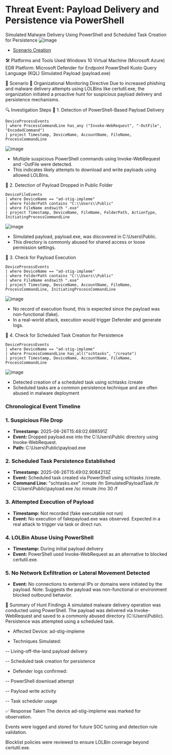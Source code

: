 # Threat Event: Payload Delivery and Persistence via PowerShell
Simulated Malware Delivery Using PowerShell and Scheduled Task Creation for Persistence
![image](https://github.com/user-attachments/assets/1418877f-944b-43d6-ae0a-27de454b23d0)

- [Scenario Creation](https://github.com/aduragbemioo/Threat-Event-Suspicious-Use-of-Certutil-for-Payload-Download/blob/main/scenario.md)


🛠️ Platforms and Tools Used
Windows 10 Virtual Machine (Microsoft Azure)
EDR Platform: Microsoft Defender for Endpoint
PowerShell
Kusto Query Language (KQL)
Simulated Payload (payload.exe)


📘 Scenario
🚨 Organizational Monitoring Directive
Due to increased phishing and malware delivery attempts using LOLBins like certutil.exe, the organization initiated a proactive hunt for suspicious payload delivery and persistence mechanisms. 

🔍 Investigation Steps
🔹 1. Detection of PowerShell-Based Payload Delivery
```kusto
DeviceProcessEvents
| where ProcessCommandLine has_any ("Invoke-WebRequest", "-OutFile", "EncodedCommand")
| project Timestamp, DeviceName, AccountName, FileName, ProcessCommandLine
```
![image](https://github.com/user-attachments/assets/0208f06b-9b72-432f-94b0-35145aa6cc9a)

- Multiple suspicious PowerShell commands using Invoke-WebRequest and -OutFile were detected.
- This indicates likely attempts to download and write payloads using allowed LOLBins.

🔹 2. Detection of Payload Dropped in Public Folder
```kusto
DeviceFileEvents
| where DeviceName == "ad-stig-impleme"
| where FolderPath contains "C:\\Users\\Public"
| where FileName endswith ".exe"
| project Timestamp, DeviceName, FileName, FolderPath, ActionType, InitiatingProcessCommandLine
```
![image](https://github.com/user-attachments/assets/87ac2ef5-a8bc-48b9-a977-3ea00e91967b)

- Simulated payload, payload.exe, was discovered in C:\Users\Public.
- This directory is commonly abused for shared access or loose permission settings.

🔹 3. Check for Payload Execution
```kusto
DeviceProcessEvents
| where DeviceName == "ad-stig-impleme"
| where FolderPath contains "C:\\Users\\Public"
| where FileName endswith ".exe"
| project Timestamp, DeviceName, AccountName, FileName, ProcessCommandLine, InitiatingProcessCommandLine

```
![image](https://github.com/user-attachments/assets/d19a5e93-ad6a-4046-886a-dabbbabadb0d)

- No record of execution found, this is expected since the payload was non-functional (fake).
- In a real-world attack, execution would trigger Defender and generate logs.


🔹 4. Check for Scheduled Task Creation for Persistence

```kusto
DeviceProcessEvents
| where DeviceName == "ad-stig-impleme"
| where ProcessCommandLine has_all("schtasks", "/create")
| project Timestamp, DeviceName, AccountName, FileName, ProcessCommandLine

```
![image](https://github.com/user-attachments/assets/9f0816d8-bf6a-48c5-897c-774e8395863c)

- Detected creation of a scheduled task using schtasks /create
- Scheduled tasks are a common persistence technique and are often abused in malware deployment
  
### Chronological Event Timeline
### 1. Suspicious File Drop
- **Timestamp:** 2025-06-26T15:48:02.698591Z
- **Event:** Dropped payload.exe into the C:\Users\Public directory using Invoke-WebRequest.
- **Path:** C:\Users\Public\payload.exe

### 2. Scheduled Task Persistence Established
- **Timestamp:** 2025-06-26T15:49:02.9084213Z
- **Event:** Scheduled task created via PowerShell using schtasks /create.
- **Command Line:** "schtasks.exe" /create /tn SimulatedPayloadTask /tr C:\Users\Public\payload.exe /sc minute /mo 30 /f

### 3. Attempted Execution of Payload
- **Timestamp:** Not recorded (fake executable not run)
- **Event:** No execution of fakepayload.exe was observed. Expected in a real attack to trigger via task or direct run.

### 4. LOLBin Abuse Using PowerShell
- **Timestamp:** During initial payload delivery
- **Event:** PowerShell used Invoke-WebRequest as an alternative to blocked certutil.exe.


### 5. No Network Exfiltration or Lateral Movement Detected
- **Event:** No connections to external IPs or domains were initiated by the payload.
Note: Suggests the payload was non-functional or environment blocked outbound behavior.

🧾 Summary of Hunt Findings
A simulated malware delivery operation was conducted using PowerShell. The payload was delivered via Invoke-WebRequest and saved to a commonly abused directory (C:\Users\Public). Persistence was attempted using a scheduled task.

- Affected Device: ad-stig-impleme

- Techniques Simulated:

-- Living-off-the-land payload delivery

-- Scheduled task creation for persistence

- Defender logs confirmed:

-- PowerShell download attempt

-- Payload write activity

-- Task scheduler usage

✅ Response Taken
The device ad-stig-impleme was marked for observation.

Events were logged and stored for future SOC tuning and detection rule validation.

Blocklist policies were reviewed to ensure LOLBin coverage beyond certutil.exe.
